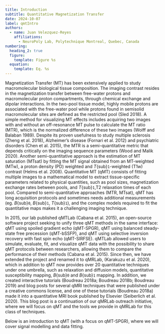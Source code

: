 ```yaml
---
title: Introduction
subtitle: Quantitative Magnetization Transfer
date: 2024-10-07
label: qmtIntro
authors:
  - name: Juan Velezquez-Reyes
    affiliations:
      - NeuroPoly Lab, Polytechnique Montreal, Quebec, Canada
numbering:
  heading_2: true
  figure:
    template: Figure %s
  equation:
    template: Eq. %s
---
```


Magnetization Transfer (MT) has been extensively applied to study macromolecular biological tissue composition. The imaging contrast resides in the magnetization transfer between free-water protons and macromolecular proton compartments, through chemical exchange and dipolar interactions. In the two-pool tissue model, highly mobile protons are associated with the free-water pool while protons found in semisolid macromolecular sites are defined as the restricted pool (Sled 2018). A simple method for visualizing MT effects includes acquiring two images with and without an off-resonance MT pulse to calculate the MT ratio (MTR), which is the normalized difference of these two images (Wolff and Balaban 1989). Despite its proven usefulness to study multiple sclerosis (Zheng et al. 2018), Alzheimer’s disease (Fornari et al. 2012) and psychiatric disorders (Chen et al. 2015), the MTR is a semi-quantitative metric that depends critically on the imaging sequence parameters (Wood and Malik 2020). Another semi-quantitative approach is the estimation of MT saturation (MTsat) by fitting the MT signal obtained from an MT-weighted (MTw), a proton density (PD) weighted and _T_{sub}`1`-weighted (T1w) contrast (Helms et al. 2008). Quantitative MT (qMT) consists of fitting multiple images to a mathematical model to extract tissue-specific parameters related to physical quantities, such as pool sizes, magnetization exchange rates between pools, and _T_{sub}`1`,T2 relaxation times of each pool. Compared to semi-quantitative approaches (MTR, MTsat), qMT has long acquisition protocols and sometimes needs additional measurements (eg. _B_{sub}`0`, _B_{sub}`1`, _T_{sub}`1`), and the complex models required to fit the quantitative maps makes it a challenging imaging technique.

In 2015, our lab published qMTLab (Cabana et al. 2015), an open-source software project seeking to unify three qMT methods in the same interface: qMT using spoiled gradient echo (qMT-SPGR), qMT using balanced steady-state free precession (qMT-bSSFP), and qMT using selective inversion recovery with fast spin echo (qMT-SIRFSE). qMTLab allowed users to simulate, evaluate, fit, and visualize qMT data with the possibility to share qMT protocols between researchers, allowing them to compare the performance of their methods (Cabana et al. 2015). Since then, we have extended the project and renamed it to qMRLab, (Karakuzu et al. 2020), which in addition to qMT now provides over 20 quantitative techniques under one umbrella, such as relaxation and diffusion models, quantitative susceptibility mapping, _B_{sub}`0` and _B_{sub}`1` mapping. In addition, we created interactive tutorials (Boudreau 2018a; Boudreau 2018b; Boudreau 2019) and blog posts for several qMRI techniques that were published under a creative commons license, and one of these tutorials (Boudreau 2018a) made it into a quantitative MRI book published by Elsevier (Seiberlich et al. 2020). This blog post is a continuation of our qMRLab outreach initiative, where we will focus on qMT and the tools we provide in qMRLab for this class of techniques.

Below is an introduction to qMT (with a focus on qMT-SPGR), where we will cover signal modelling and data fitting.